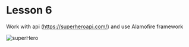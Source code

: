 # Lesson 6
Work with api (https://superheroapi.com/) and use Alamofire framework

![superHero](https://user-images.githubusercontent.com/30910230/56190576-2ca32a00-6033-11e9-838f-5775b65a407a.gif)
